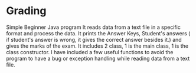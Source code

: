 # Grading
Simple Beginner Java program
It reads data from a text file in a specific format and process the data. It prints the Answer Keys, Student's answers
( if student's answer is wrong, it gives the correct answer besides it.) and gives the marks of the exam.
It includes 2 class, 1 is the main class, 1 is the class constructor. I have included a few useful functions to avoid the program to have a bug or exception handling while reading data from a text file.
